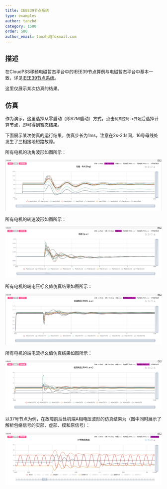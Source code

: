 ```yaml
---
title: IEEE39节点系统
type: examples
author: tanzhd
category: 1500
order: 500
author_email: tanzhd@foxmail.com
---
```


## 描述
在CloudPSS移频电磁暂态平台中的IEEE39节点算例与电磁暂态平台中基本一致，详见[IEEE39节点系统](/examples/IEEE39.html)。

这里仅展示某次仿真的结果。

## 仿真

作为演示，这里选择从零启动（即S2M启动）方式，点击`仿真控制->开始`后选择计算节点，即可得到暂态结果。

下面展示某次仿真的运行结果，仿真步长为1ms，注意在2s-2.1s间，16号母线处发生了三相接地短路故障。

所有电机的功角波形如图所示：

![电机功角](IEEE39SFA/RASFA.png "电机功角")

所有电机的转速波形如图所示：

![电机转速](IEEE39SFA/wrSFA.png "电机转速")

所有电机的端电压标幺值仿真结果如图所示：

![电机的端电压标幺值](IEEE39SFA/VTSFA.png "电机的端电压标幺值")

所有电机的端电流标幺值仿真结果如图所示：

![机端瞬时功率](IEEE39SFA/ITSFA.png "机端瞬时功率")

以37号节点为例，在故障前后处机端A相电压波形的仿真结果为（图中同时展示了解析包络信号的实部、虚部、模和原信号）：

![机端电压波形](IEEE39SFA/Ib37SFA.png "机端电压波形")